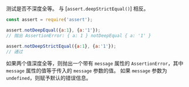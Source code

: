 <!-- YAML
added: v1.2.0
-->

测试是否不深度全等。
与 [`assert.deepStrictEqual()`] 相反。

```js
const assert = require('assert');

assert.notDeepEqual({a:1}, {a:'1'});
// 抛出 AssertionError: { a: 1 } notDeepEqual { a: '1' }

assert.notDeepStrictEqual({a:1}, {a:'1'});
// 通过
```

如果两个值深度全等，则抛出一个带有 `message` 属性的 `AssertionError`，其中 `message` 属性的值等于传入的 `message` 参数的值。
如果 `message` 参数为 `undefined`，则赋予默认的错误信息。

